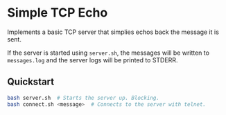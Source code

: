 # Simple TCP Echo

Implements a basic TCP server that simplies echos back the message it is sent.

If the server is started using `server.sh`, the messages will be written to
`messages.log` and the server logs will be printed to STDERR.

## Quickstart

```bash
bash server.sh  # Starts the server up. Blocking.
bash connect.sh <message>  # Connects to the server with telnet.
```